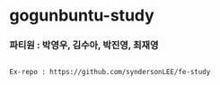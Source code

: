 # gogunbuntu-study

### 파티원 : 박영우, 김수아, 박진영, 최재영

```

Ex-repo : https://github.com/syndersonLEE/fe-study

```